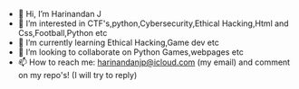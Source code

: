 - 👋 Hi, I’m Harinandan J
- 👀 I’m interested in CTF's,python,Cybersecurity,Ethical Hacking,Html and Css,Football,Python etc
- 🌱 I’m currently learning Ethical Hacking,Game dev etc
- 💞️ I’m looking to collaborate on Python Games,webpages etc
- 📫 How to reach me: harinandanjp@icloud.com (my email) and comment on my repo's! (I will try to reply)

<!---
harinandan123/harinandan123 is a ✨ special ✨ repository because its `README.md` (this file) appears on your GitHub profile.
You can click the Preview link to take a look at your changes.
--->
